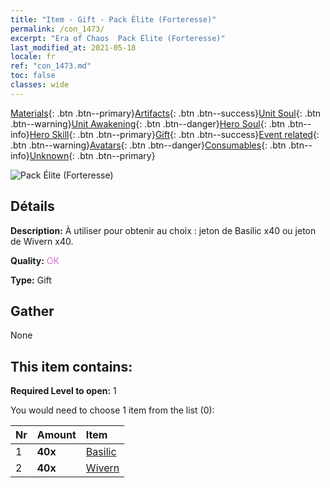 ```yaml
---
title: "Item - Gift - Pack Élite (Forteresse)"
permalink: /con_1473/
excerpt: "Era of Chaos  Pack Élite (Forteresse)"
last_modified_at: 2021-05-18
locale: fr
ref: "con_1473.md"
toc: false
classes: wide
---
```

 [Materials](/ItemsFR/){: .btn .btn--primary}[Artifacts](/ItemsFR/Artifacts/){: .btn .btn--success}[Unit Soul](/ItemsFR/UnitSoul/){: .btn .btn--warning}[Unit Awakening](/ItemsFR/UnitAwakening/){: .btn .btn--danger}[Hero Soul](/ItemsFR/HeroSoul/){: .btn .btn--info}[Hero Skill](/ItemsFR/HeroSkill/){: .btn .btn--primary}[Gift](/ItemsFR/Gift/){: .btn .btn--success}[Event related](/ItemsFR/Events/){: .btn .btn--warning}[Avatars](/ItemsFR/Avatars/){: .btn .btn--danger}[Consumables](/ItemsFR/Consumables/){: .btn .btn--info}[Unknown](/ItemsFR/Unknown/){: .btn .btn--primary}

 ![Pack Élite (Forteresse)](/images/t/i_907087.png)

## Détails
 **Description:** À utiliser pour obtenir au choix : jeton de Basilic x40 ou jeton de Wivern x40.

 **Quality:** <span style="color: #DA70D6">OK</span>

 **Type:** Gift

## Gather

  None

## This item contains:

 **Required Level to open:** 1

 You would need to choose 1 item from the list (0):

  | Nr | Amount |     Item    |
  |:---|:-------|:------------|
  | 1 |  **40x** | [Basilic](/ItemsFR/unt_256/) |  | 
  | 2 |  **40x** | [Wivern](/ItemsFR/unt_258/) |  | 
